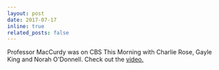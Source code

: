 ```yaml
---
layout: post
date: 2017-07-17
inline: true
related_posts: false
---
```


Professor MacCurdy was on CBS This Morning with Charlie Rose, Gayle King and Norah O'Donnell. Check out the <a href = "https://www.youtube.com/watch?v=01aAXy0JyPg&t=185s">video.</a>